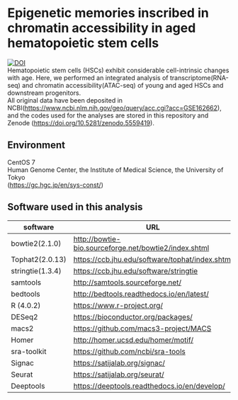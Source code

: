 # Epigenetic memories inscribed in chromatin accessibility in aged hematopoietic stem cells
[![DOI](https://zenodo.org/badge/414846295.svg)](https://zenodo.org/badge/latestdoi/414846295)<br>
Hematopoietic stem cells (HSCs) exhibit considerable cell-intrinsic changes with age. Here, we performed an integrated analysis of transcriptome(RNA-seq) and chromatin accessibility(ATAC-seq) of young and aged HSCs and downstream progenitors.  
All original data have been deposited in NCBI(https://www.ncbi.nlm.nih.gov/geo/query/acc.cgi?acc=GSE162662), and the codes used for the analyses are stored in this repository and Zenode (https://doi.org/10.5281/zenodo.5559419).

## Environment
CentOS 7  
Human Genome Center, the Institute of Medical Science, the University of Tokyo  
(https://gc.hgc.jp/en/sys-const/)

## Software used in this analysis
|  software  |  URL  |
| ---- | ---- |
|  bowtie2(2.1.0)  |  http://bowtie-bio.sourceforge.net/bowtie2/index.shtml  |
|  Tophat2(2.0.13) |  https://ccb.jhu.edu/software/tophat/index.shtml |
|  stringtie(1.3.4) |  https://ccb.jhu.edu/software/stringtie |
|  samtools |  http://samtools.sourceforge.net/  |
|  bedtools |  http://bedtools.readthedocs.io/en/latest/ |
|  R (4.0.2)  |  https://www.r-project.org/ |
|  DESeq2  |  https://bioconductor.org/packages/ |
|  macs2  |  https://github.com/macs3-project/MACS |
|  Homer  |  http://homer.ucsd.edu/homer/motif/ |
|  sra-toolkit  |  https://github.com/ncbi/sra-tools |
|  Signac  |  https://satijalab.org/signac/ |
|  Seurat  |  https://satijalab.org/seurat/ |
|  Deeptools  |  https://deeptools.readthedocs.io/en/develop/ |
